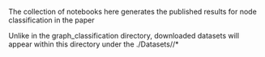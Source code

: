 The collection of notebooks here generates the published results for node classification in the paper

Unlike in the graph_classification directory, downloaded datasets will appear within this directory under the ./Datasets/<dataset-name>/*
